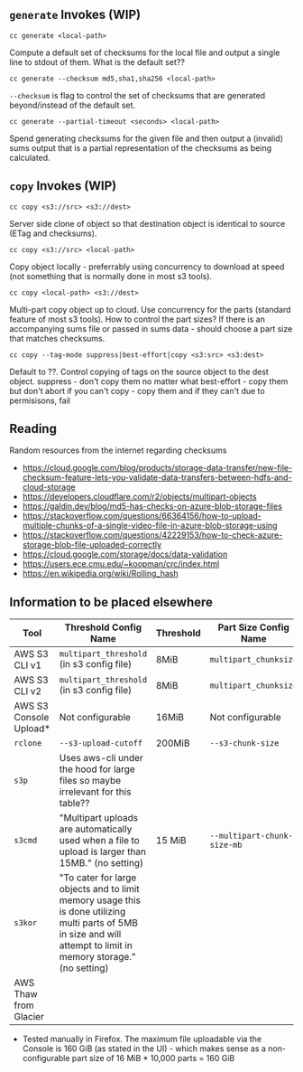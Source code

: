 ## `generate` Invokes (WIP)

`cc generate <local-path>`

Compute a default set of checksums for the local file
and output a single line to stdout of them. What is
the default set??

`cc generate --checksum md5,sha1,sha256 <local-path>`

`--checksum` is flag to control the set of checksums that are generated
beyond/instead of the default set.

`cc generate --partial-timeout <seconds> <local-path>`

Spend <seconds> generating checksums for the given file
and then output a (invalid) sums output that is a partial
representation of the checksums as being calculated.



## `copy` Invokes (WIP)

`cc copy <s3://src> <s3://dest>`

Server side clone of object so that destination object is
identical to source (ETag and checksums).

`cc copy <s3://src> <local-path>`

Copy object locally - preferrably using concurrency to
download at speed (not something that is normally done in most s3 tools).

`cc copy <local-path> <s3://dest>`

Multi-part copy object up to cloud. Use concurrency for the
parts (standard feature of most s3 tools). How to control
the part sizes? If there is an accompanying sums
file or passed in sums data - should choose
a part size that matches checksums.

`cc copy --tag-mode suppress|best-effort|copy <s3:src> <s3:dest>`

Default to ??. Control copying of tags on the source object
to the dest object.
suppress - don't copy them no matter what
best-effort - copy them but don't abort if you can't
copy - copy them and if they can't due to permisisons, fail



## Reading

Random resources from the internet regarding checksums

- https://cloud.google.com/blog/products/storage-data-transfer/new-file-checksum-feature-lets-you-validate-data-transfers-between-hdfs-and-cloud-storage
- https://developers.cloudflare.com/r2/objects/multipart-objects
- https://galdin.dev/blog/md5-has-checks-on-azure-blob-storage-files
- https://stackoverflow.com/questions/66364156/how-to-upload-multiple-chunks-of-a-single-video-file-in-azure-blob-storage-using
- https://stackoverflow.com/questions/42229153/how-to-check-azure-storage-blob-file-uploaded-correctly
- https://cloud.google.com/storage/docs/data-validation
- https://users.ece.cmu.edu/~koopman/crc/index.html
- https://en.wikipedia.org/wiki/Rolling_hash


## Information to be placed elsewhere

| Tool                   | Threshold Config Name                                                                                                                                              | Threshold | Part Size Config Name       | Part Size              |
|------------------------|--------------------------------------------------------------------------------------------------------------------------------------------------------------------|-----------|-----------------------------|------------------------|
| AWS S3 CLI v1          | `multipart_threshold` (in s3 config file)                                                                                                                          | 8MiB      | `multipart_chunksize`                            | 8MiB                   |
| AWS S3 CLI v2          | `multipart_threshold` (in s3 config file)                                                                                                                          | 8MiB      | `multipart_chunksize`                            | 8MiB                   |
| AWS S3 Console Upload* | Not configurable                                                                                                                                                   | 16MiB     | Not configurable            | 16MiB
| `rclone`               | `--s3-upload-cutoff`                                                                                                                                               | 200MiB    | `--s3-chunk-size`           | 5MiB                   |
| `s3p`                  | Uses aws-cli under the hood for large files so maybe irrelevant for this table??                                                                                   |           |                             |
| `s3cmd`                | "Multipart uploads are automatically used when a file to upload is larger than 15MB." (no setting)                                                                 | 15 MiB    | `--multipart-chunk-size-mb` | 15 (confirm MiB or MB) |
| `s3kor`                | "To cater for large objects and to limit memory usage this is done utilizing multi parts of 5MB in size and will attempt to limit in memory storage." (no setting) |           |                             | 5 MiB                  |
| AWS Thaw from Glacier  |                                                                                                                                                                    |           |                             |                        |


* Tested manually in Firefox. The maximum file uploadable via the Console is 160 GiB (as stated in the UI) - which makes sense
as a non-configurable part size of 16 MiB * 10,000 parts = 160 GiB
